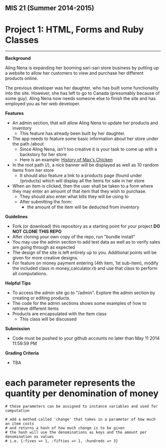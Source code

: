 MIS 21 (Summer 2014-2015)
-------------------------

Project 1: HTML, Forms and Ruby Classes
=============================================
***
**Background**

Aling Nena is expanding her booming sari-sari store business by putting up a website to allow her customers to view and purchase her different products online.

The previous developer was her daughter, who has built some functionality into the site. However, she has left to go to Canada (presumably because of some guy). Aling Nena now needs someone else to finish the site and has employed you as her web developer.

**Features**
+ An admin section, that will allow Aling Nena to update her products and inventory
    + This feature has already been built by her daughter.
+ The app needs to feature some basic information about her store under the path /about
    + Since Aling Nena, isn't too creative it is your task to come up with a backstory for her store
    + Here is an example: [History of Max's Chicken](http://www.maxschicken.com/index.php?/about_us)
+ In the root path (/), a nice banner will be displayed as well as 10 random items from her store
    + It should also feature a link to a products page (found under /products) which will display all the items for sale in her store
+ When an item is clicked, then the user shall be taken to a form where they may enter an amount of that item that they wish to purchase.
    + They should also enter what bills they will be using to
    + After submitting the form:
        + the amount of the item will be deducted from inventory

**Guidelines**
+ Fork (or download) this repository as a starting point for your project **DO NOT CLONE THIS REPO**
+ After cloning your own copy of the repo, run "bundle install"
+ You may use the admin section to add test data as well as to verify sales are going through as expected
+ The design of the site is left entirely up to you. Additional points will be given for more creative designs.
+ For feature on money payment entering (4th item, 1st sub-item), modify the included class in money_calculator.rb and use that class to perform all computations.

**Helpful Tips**
+ To access the admin site go to "/admin". Explore the admin section by creating or editing products.
+ The code for the admin sections shows some examples of how to retrieve different items
+ Products are encapsulated with the Item class
    + This class will be discussed

**Submission**
+ Code must be pushed to your github accounts no later than May 11 2014 11:59:59 PM

**Grading Criteria**
+ TBA

# each parameter represents the quantity per denomination of money
    # these parameters can be assigned to instance variables and used for computation

    # add a method called 'change' that takes in a parameter of how much an item costs
    # and returns a hash of how much change is to be given
    # the hash will use the denominations as keys and the amount per denomination as values
    # i.e. {:fives => 1, :fifties => 1, :hundreds => 3}
